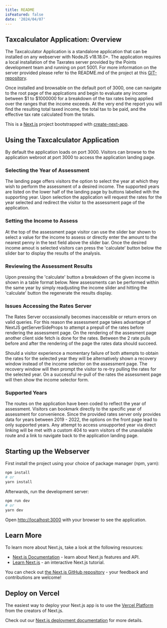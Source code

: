 ```yaml
---
title: README
isFeatured: false
date: '2024/04/07'
---
```


## Taxcalculator Application: Overview

The Taxcalculator Application is a standalone application that can be installed on any webserver with NodeJS v18.18.0+.  The application requires a local installation of the Taxrates server provided by the Points development team and running on port 5001.  For more information on the server provided please refer to the README.md of the project at this [GIT-repository](https://github.com/Points/interview-test-server).

Once installed and browsable on the default port of 3000, one can navigate to the root page of the applcations and begin to evaluate any income between $1 to $1000000 for a breakdown of the tax rates being applied over the ranges that the income exceeds. At the very end the report you will find the resulting total taxed income, the total tax to be paid, and the effective tax rate calculated from the totals.

This is a [Next.js](https://nextjs.org/) project bootstrapped with [create-next-app](https://github.com/vercel/next.js/tree/canary/packages/create-next-app).

## Using the Taxcalculator Application

By default the application loads on port 3000.  Visitors can browse to the application webroot at port 3000 to access the application landing page.

### Selecting the Year of Assessment

The landing page offers visitors the option to select the year at which they wish to perform the assessment of a desired income.  The supported years are listed on the lower half of the landing page by buttons labelled with the supporting year.  Upon selection the application will request the rates for the year selected and redirect the visitor to the assessment page of the application.

### Setting the Income to Assess

At the top of the assessment page visitor can use the slider bar shown to select a value for the income to assess or directly enter the amount to the nearest penny in the text field above the slider bar.  Once the desired income amout is selected visitors can press the 'calculate' button below the slider bar to display the results of the analysis.

### Reviewing the Assessment Results

Upon pressing the 'calculate' button a breakdown of the given income is shown in a table format below.  New assessments can be performed within the same year by simply readjusting the income slider and hitting the 'calculate' button the regenerate the results display.

### Issues Accessing the Rates Server

The Rates Server occassionally becomes inaccessible or return errors on valid queries.  For this reason the assessment page takes advantage of NextJS getServerSideProps to attempt a prepull of the rates before rendering the assessment page.  On the rendering of the assesment page another client side fetch is done for the rates.  Between the 2 rate pulls before and after the rendering of the page the rates data should succeed.

Should a visitor experience a momentary failure of both attempts to obtain the rates for the selected year they will be alternatively shown a recovery window instead of the income selector on the assessment page.  The recovery window will then prompt the visitor to re-try pulling the rates for the selected year.  On a successful re-pull of the rates the assessment page will then show the income selector form.

### Supported Years

The routes on the application have been coded to reflect the year of assessment.  Visitors can bookmark directly to the specific year of assessment for convenience.  Since the provided rates server only provides data for years between 2019 - 2022, the options on the front page lead to only supported years.  Any attempt to access unsupported year via direct linking will be met with a custom 404 to warn visitors of the unavailable route and a link to navigate back to the application landing page. 

## Starting up the Webserver
First install the project using your choice of package manager (npm, yarn):
```bash
npm install
# or
yarn install
```

Afterwards, run the development server:

```bash
npm run dev
# or
yarn dev
```

Open [http://localhost:3000](http://localhost:3000) with your browser to see the application.

## Learn More

To learn more about Next.js, take a look at the following resources:

- [Next.js Documentation](https://nextjs.org/docs) - learn about Next.js features and API.
- [Learn Next.js](https://nextjs.org/learn) - an interactive Next.js tutorial.

You can check out [the Next.js GitHub repository](https://github.com/vercel/next.js/) - your feedback and contributions are welcome!

## Deploy on Vercel

The easiest way to deploy your Next.js app is to use the [Vercel Platform](https://vercel.com/new?utm_medium=default-template&filter=next.js&utm_source=create-next-app&utm_campaign=create-next-app-readme) from the creators of Next.js.

Check out our [Next.js deployment documentation](https://nextjs.org/docs/deployment) for more details.
